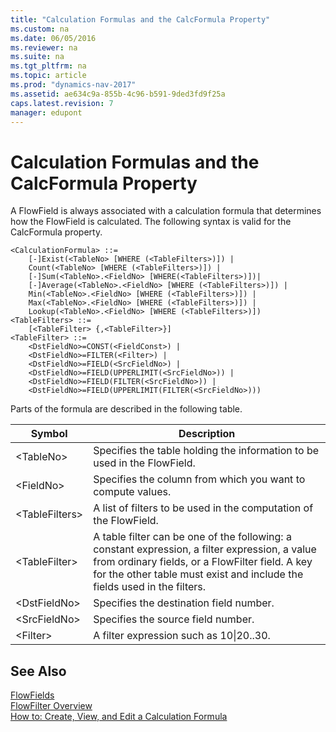 ```yaml
---
title: "Calculation Formulas and the CalcFormula Property"
ms.custom: na
ms.date: 06/05/2016
ms.reviewer: na
ms.suite: na
ms.tgt_pltfrm: na
ms.topic: article
ms.prod: "dynamics-nav-2017"
ms.assetid: ae634c9a-855b-4c96-b591-9ded3fd9f25a
caps.latest.revision: 7
manager: edupont
---
```

# Calculation Formulas and the CalcFormula Property
A FlowField is always associated with a calculation formula that determines how the FlowField is calculated. The following syntax is valid for the CalcFormula property.  
  
```  
<CalculationFormula> ::=  
    [-]Exist(<TableNo> [WHERE (<TableFilters>)]) |  
    Count(<TableNo> [WHERE (<TableFilters>)]) |  
    [-]Sum(<TableNo>.<FieldNo> [WHERE(<TableFilters>)])|  
    [-]Average(<TableNo>.<FieldNo> [WHERE (<TableFilters>)]) |  
    Min(<TableNo>.<FieldNo> [WHERE (<TableFilters>)]) |  
    Max(<TableNo>.<FieldNo> [WHERE (<TableFilters>)]) |  
    Lookup(<TableNo>.<FieldNo> [WHERE (<TableFilters>)])  
<TableFilters> ::=  
    [<TableFilter> {,<TableFilter>}]  
<TableFilter> ::=  
    <DstFieldNo>=CONST(<FieldConst>) |  
    <DstFieldNo>=FILTER(<Filter>) |  
    <DstFieldNo>=FIELD(<SrcFieldNo>) |  
    <DstFieldNo>=FIELD(UPPERLIMIT(<SrcFieldNo>)) |  
    <DstFieldNo>=FIELD(FILTER(<SrcFieldNo>)) |  
    <DstFieldNo>=FIELD(UPPERLIMIT(FILTER(<SrcFieldNo>)))  
```  
  
 Parts of the formula are described in the following table.  
  
|Symbol|Description|  
|------------|-----------------|  
|\<TableNo>|Specifies the table holding the information to be used in the FlowField.|  
|\<FieldNo>|Specifies the column from which you want to compute values.|  
|\<TableFilters>|A list of filters to be used in the computation of the FlowField.|  
|\<TableFilter>|A table filter can be one of the following: a constant expression, a filter expression, a value from ordinary fields, or a FlowFilter field. A key for the other table must exist and include the fields used in the filters.|  
|\<DstFieldNo>|Specifies the destination field number.|  
|\<SrcFieldNo>|Specifies the source field number.|  
|\<Filter>|A filter expression such as 10&#124;20..30.|  
  
## See Also  
 [FlowFields](FlowFields.md)   
 [FlowFilter Overview](FlowFilter-Overview.md)   
 [How to: Create, View, and Edit a Calculation Formula](How-to--Create--View--and-Edit-a-Calculation-Formula.md)